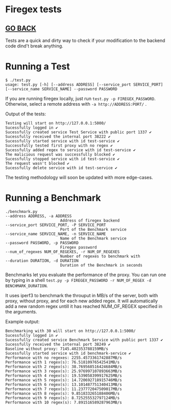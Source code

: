 # Firegex tests

## [GO BACK](../README.md)

Tests are a quick and dirty way to check if your modification to the backend code dind't break anything.

# Running a Test
    $ ./test.py 
    usage: test.py [-h] [--address ADDRESS] [--service_port SERVICE_PORT] [--service_name SERVICE_NAME] --password PASSWORD

If you are running firegex locally, just run ```test.py -p FIREGEX_PASSWORD```. Otherwise, select a remote address with  ```-a http://ADDRESS:PORT/``` .

Output of the tests:

    Testing will start on http://127.0.0.1:5000/
    Sucessfully logged in ✔
    Sucessfully created service Test Service with public port 1337 ✔
    Sucessfully received the internal port 38222 ✔
    Sucessfully started service with id test-service ✔
    Successfully tested first proxy with no regex ✔
    Sucessfully added regex to service with id test-service ✔
    The malicious request was successfully blocked ✔
    Sucessfully stopped service with id test-service ✔
    The request wasn't blocked ✔
    Sucessfully delete service with id test-service ✔

The testing methodology will soon be updated with more edge-cases.

# Running a Benchmark
    ./benchmark.py
    --address ADDRESS, -a ADDRESS
                            Address of firegex backend
    --service_port SERVICE_PORT, -P SERVICE_PORT
                            Port of the Benchmark service
    --service_name SERVICE_NAME, -n SERVICE_NAME
                            Name of the Benchmark service
    --password PASSWORD, -p PASSWORD
                            Firegex password
    --num_of_regexes NUM_OF_REGEXES, -r NUM_OF_REGEXES
                            Number of regexes to benchmark with
    --duration DURATION, -d DURATION
                            Duration of the Benchmark in seconds

Benchmarks let you evaluate the performance of the proxy. You can run one by typing in a shell  ```test.py -p FIREGEX_PASSWORD -r NUM_OF_REGEX -d BENCHMARK_DURATION```. 

It uses iperf3 to benchmark the throuput in MB/s of the server, both with proxy, without proxy, and for each new added regex. It will automatically add a new random regex untill it has reached NUM_OF_REGEX specified in the arguments. 

Example output:

    Benchmarking with 30 will start on http://127.0.0.1:5000/
    Sucessfully logged in ✔
    Sucessfully created service Benchmark Service with public port 1337 ✔
    Sucessfully received the internal port 38249 ✔
    Baseline without proxy: 7145.402353788159MB/s
    Sucessfully started service with id benchmark-service ✔
    Performance with no regexes: 2255.4573361742887MB/s
    Performance with 1 regex(s): 76.51810976542541MB/s
    Performance with 2 regex(s): 38.769568516424684MB/s
    Performance with 3 regex(s): 25.976997107893663MB/s
    Performance with 4 regex(s): 19.539058399917625MB/s
    Performance with 5 regex(s): 14.720692718915746MB/s
    Performance with 6 regex(s): 13.101487751340413MB/s
    Performance with 7 regex(s): 11.237772047509017MB/s
    Performance with 8 regex(s): 9.851833265188406MB/s
    Performance with 9 regex(s): 8.725255532797124MB/s
    Performance with 10 regex(s): 7.891516589287963MB/s